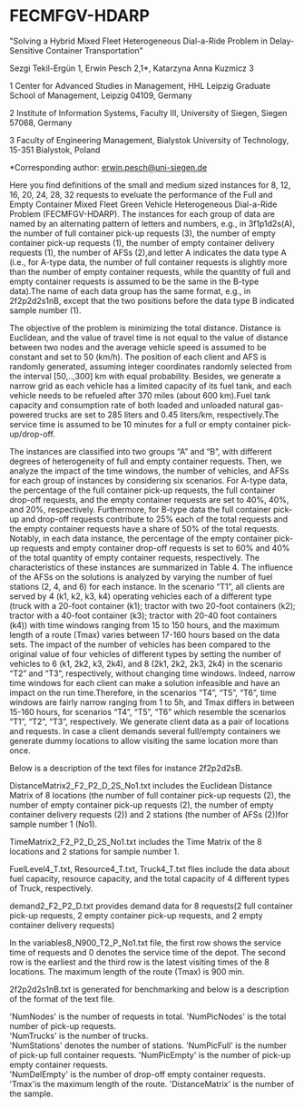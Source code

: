# FECMFGV-HDARP

"Solving a Hybrid Mixed Fleet Heterogeneous Dial-a-Ride Problem in Delay-Sensitive Container Transportation"
 

Sezgi Tekil-Ergün 1, Erwin Pesch 2,1*, Katarzyna Anna Kuzmicz 3

1 Center for Advanced Studies in Management, HHL Leipzig Graduate School of Management, Leipzig 04109, Germany

2 Institute of Information Systems, Faculty III, University of Siegen, Siegen 57068, Germany

3 Faculty of Engineering Management, Bialystok University of Technology, 15-351 Bialystok, Poland

*Corresponding author: erwin.pesch@uni-siegen.de

Here you find definitions of the small and medium sized instances for 8, 12, 16, 20, 24, 28, 32 requests to eveluate the performance of 
the Full and Empty Container Mixed Fleet Green Vehicle Heterogeneous Dial-a-Ride Problem (FECMFGV-HDARP). The instances for each group of data are named by an 
alternating pattern of letters and numbers, e.g., in 3f1p1d2s(A), the number of full container pick-up requests (3), the number of empty container pick-up requests (1), 
the number of empty container delivery requests (1), the number of AFSs (2),and letter A indicates the data type A (i.e., for A-type data, the number of full container 
requests is slightly more than the number of empty container requests, while the quantity of full and empty container requests is assumed to be the same in the B-type 
data).The name of each data group has the same format, e.g., in 2f2p2d2s1nB, except that the two positions before the data type B indicated sample number (1).

The objective of the problem is minimizing the total distance. Distance is Euclidean, and the value of travel time is not equal to the value of distance between two 
nodes and the average vehicle speed is assumed to be constant and set to 50 (km/h). The position of each client and AFS is randomly generated, assuming integer coordinates 
randomly selected from the interval [50,..,300] km with equal probability. Besides, we generate a narrow grid as each vehicle has a limited capacity of its fuel tank, and 
each vehicle needs to be refueled after 370 miles (about 600 km).Fuel tank capacity and consumption rate of both loaded and unloaded natural gas-powered trucks are set to 
285 liters and 0.45 liters/km, respectively.The service time is assumed to be 10 minutes for a full or empty container pick-up/drop-off. 

The instances are classified into two groups “A” and “B”, with different degrees of heterogeneity of full and empty container requests. Then, we analyze the 
impact of the time windows, the number of vehicles, and AFSs for each group of instances by considering six scenarios. For A-type data, the percentage of the 
full container pick-up requests, the full container drop-off requests, and the empty container requests are set to 40%, 40%, and 20%, respectively. Furthermore, 
for B-type data the full container pick-up and drop-off requests contribute to 25% each of the total requests and the empty container requests have a share of 50% of 
the total requests. Notably, in each data instance, the percentage of the empty container pick-up requests and empty container drop-off requests is set to 60% and 40% 
of the total quantity of empty container requests, respectively. The characteristics of these instances are summarized in Table 4. The influence of the AFSs on the 
solutions is analyzed by varying the number of fuel stations (2, 4, and 6) for each instance. In the scenario “T1”, all clients are served by 4 (k1, k2, k3, k4) operating
vehicles each of a different type (truck with a 20-foot container (k1); tractor with two 20-foot containers (k2); tractor with a 40-foot container (k3); tractor with 20-40 foot 
containers (k4)) with time windows ranging from 15 to 150 hours, and the maximum length of a route (Tmax) varies between 17-160 hours based on the data sets. 
The impact of the number of vehicles has been compared to the original value of four vehicles of different types by setting the number of vehicles to 6 (k1, 2k2, k3, 2k4),
and 8 (2k1, 2k2, 2k3, 2k4) in the scenario “T2” and “T3”, respectively, without changing time windows. Indeed, narrow time windows for each client can make a solution
infeasible and have an impact on the run time.Therefore, in the scenarios “T4”, “T5”, “T6”, time windows are fairly narrow ranging from 1 to 5h, and Tmax differs in 
between 15-160 hours, for scenarios “T4”, “T5”, “T6” which resemble the scenarios “T1”, “T2”, “T3”, respectively.  We generate client data as a pair of locations and 
requests.  In case a client demands several full/empty containers we generate dummy locations to allow visiting the same location more than once.

Below is a description of the text files for instance 2f2p2d2sB. 

DistanceMatrix2_F2_P2_D_2S_No1.txt includes the Euclidean Distance Matrix of 8 locations (the number of full container pick-up requests (2), the number of empty container
pick-up requests (2), the number of empty container delivery requests (2)) and 2 stations (the number of AFSs (2))for sample number 1 (No1).

TimeMatrix2_F2_P2_D_2S_No1.txt includes the Time Matrix of the 8 locations and 2 stations for sample number 1.

FuelLevel4_T.txt, Resource4_T.txt, Truck4_T.txt flies include the data about fuel capacity, resource capacity, and the total capacity of 4 different types of Truck, respectively.

demand2_F2_P2_D.txt provides demand data for 8 requests(2 full container pick-up requests, 2 empty container pick-up requests, and 2 empty container delivery requests)

In the variables8_N900_T2_P_No1.txt file, the first row shows the service time of requests and 0 denotes the service time of the depot. The second row is the earliest and the third
row is the latest visiting times of the 8 locations. The maximum length of the route (Tmax) is 900 min. 

2f2p2d2s1nB.txt is generated for benchmarking and below is a description of the format of the text file. 

'NumNodes' is the number of requests in total.
'NumPicNodes' is the total number of pick-up requests.	
'NumTrucks' is the number of trucks.	
'NumStations' denotes the number of stations.
'NumPicFull' is the number of pick-up full container requests.
'NumPicEmpty' is the number of pick-up empty container requests.	
'NumDelEmpty' is the number of drop-off empty container requests.	
'Tmax'is the maximum length of the route. 
'DistanceMatrix' is the number of the sample.





